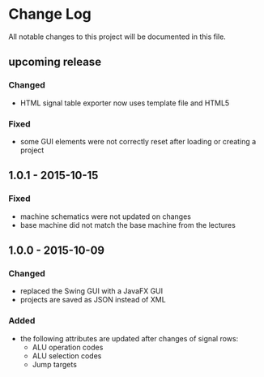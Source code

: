 Change Log
==========

All notable changes to this project will be documented in this file.

## upcoming release
### Changed
- HTML signal table exporter now uses template file and HTML5

### Fixed
- some GUI elements were not correctly reset after loading or creating a project

## 1.0.1 - 2015-10-15
### Fixed
- machine schematics were not updated on changes
- base machine did not match the base machine from the lectures

## 1.0.0 - 2015-10-09
### Changed
- replaced the Swing GUI with a JavaFX GUI
- projects are saved as JSON instead of XML

### Added
- the following attributes are updated after changes of signal rows:
  - ALU operation codes
  - ALU selection codes
  - Jump targets
